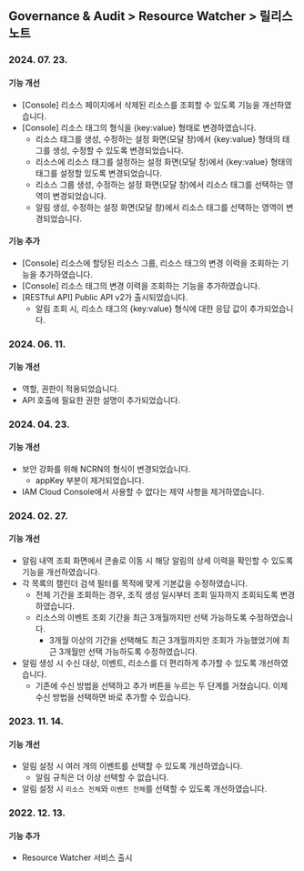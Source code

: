 ## Governance & Audit > Resource Watcher > 릴리스 노트

### 2024. 07. 23.

#### 기능 개선

- [Console] 리소스 페이지에서 삭제된 리소스를 조회할 수 있도록 기능을 개선하였습니다.
- [Console] 리소스 태그의 형식을 {key:value} 형태로 변경하였습니다.
  - 리소스 태그를 생성, 수정하는 설정 화면(모달 창)에서 {key:value} 형태의 태그를 생성, 수정할 수 있도록 변경되었습니다.
  - 리소스에 리소스 태그를 설정하는 설정 화면(모달 창)에서 {key:value} 형태의 태그를 설정할 있도록 변경되었습니다.
  - 리소스 그룹 생성, 수정하는 설정 화면(모달 창)에서 리소스 태그를 선택하는 영역이 변경되었습니다.
  - 알림 생성, 수정하는 설정 화면(모달 창)에서 리소스 태그를 선택하는 영역이 변경되었습니다.

#### 기능 추가

- [Console] 리소스에 할당된 리소스 그룹, 리소스 태그의 변경 이력을 조회하는 기능을 추가하였습니다.
- [Console] 리소스 태그의 변경 이력을 조회하는 기능을 추가하였습니다.
- [RESTful API] Public API v2가 출시되었습니다.
  - 알림 조회 시, 리소스 태그의 {key:value} 형식에 대한 응답 값이 추가되었습니다.

### 2024. 06. 11.

#### 기능 개선

- 역할, 권한이 적용되었습니다.
- API 호출에 필요한 권한 설명이 추가되었습니다.

### 2024. 04. 23.

#### 기능 개선

- 보안 강화를 위해 NCRN의 형식이 변경되었습니다.
  - appKey 부분이 제거되었습니다.
- IAM Cloud Console에서 사용할 수 없다는 제약 사항을 제거하였습니다.

### 2024. 02. 27.

#### 기능 개선

- 알림 내역 조회 화면에서 콘솔로 이동 시 해당 알림의 상세 이력을 확인할 수 있도록 기능을 개선하였습니다.
- 각 목록의 캘린더 검색 필터를 목적에 맞게 기본값을 수정하였습니다.
  - 전체 기간을 조회하는 경우, 조직 생성 일시부터 조회 일자까지 조회되도록 변경하였습니다.
  - 리소스의 이벤트 조회 기간을 최근 3개월까지만 선택 가능하도록 수정하였습니다.
    - 3개월 이상의 기간을 선택해도 최근 3개월까지만 조회가 가능했었기에 최근 3개월만 선택 가능하도록 수정하였습니다.
- 알림 생성 시 수신 대상, 이벤트, 리소스를 더 편리하게 추가할 수 있도록 개선하였습니다.
  - 기존에 수신 방법을 선택하고 추가 버튼을 누르는 두 단계를 거쳤습니다. 이제 수신 방법을 선택하면 바로 추가할 수 있습니다.

### 2023. 11. 14.

#### 기능 개선

- 알림 설정 시 여러 개의 이벤트를 선택할 수 있도록 개선하였습니다.
  - 알림 규칙은 더 이상 선택할 수 없습니다.
- 알림 설정 시 `리소스 전체`와 `이벤트 전체`를 선택할 수 있도록 개선하였습니다.

### 2022. 12. 13.

#### 기능 추가

- Resource Watcher 서비스 출시
